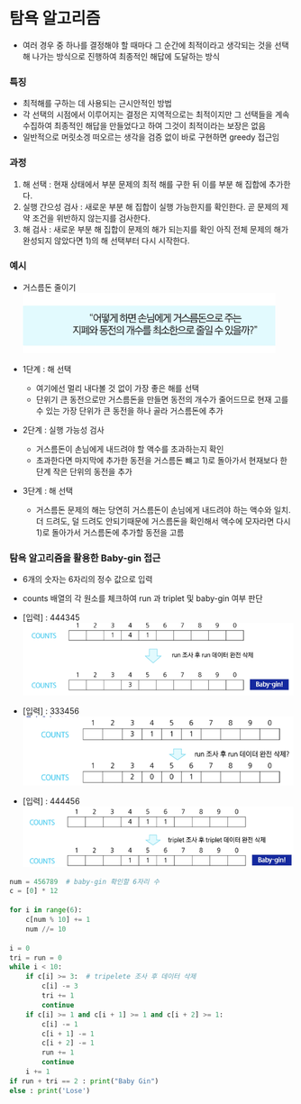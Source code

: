 # 탐욕 알고리즘

- 여러 경우 중 하나를 결정해야 할 때마다 그 순간에 최적이라고 생각되는 것을 선택해 나가는 방식으로 진행하여 최종적인 해답에 도달하는 방식

### 특징

- 최적해를 구하는 데 사용되는 근시안적인 방법
- 각 선택의 시점에서 이루어지는 결정은 지역적으로는 최적이지만 그 선택들을 계속 수집하여 최종적인 해답을 만들었다고 하여 그것이 최적이라는 보장은 없음
- 일반적으로 머릿소겡 떠오르는 생각을 검증 없이 바로 구현하면 greedy 접근임

### 과정

1. 해 선택 : 현재 상태에서 부분 문제의 최적 해를 구한 뒤 이를 부분 해 집합에 추가한다.
2. 실행 간으성 검사 : 새로운 부분 해 집합이 실행 가능한지를 확인한다. 곧 문제의 제약 조건을 위반하지 않는지를 검사한다.
3. 해 검사 : 새로운 부분 해 집합이 문제의 해가 되는지를 확인 아직 전체 문제의 해가 완성되지 않았다면 1)의 해 선택부터 다시 시작한다.

### 예시

- 거스름돈 줄이기
  ![img_19.png](img_19.png)

- 1단계 : 해 선택
    - 여기에선 멀리 내다볼 것 없이 가장 좋은 해를 선택
    - 단위기 큰 동전으로만 거스름돈을 만들면 동전의 개수가 줄어드므로 현재 고를 수 있는 가장 단위가 큰 동전을 하나 골라 거스름돈에 추가

- 2단계 : 실행 가능성 검사
    - 거스름돈이 손님에게 내드려야 할 액수를 초과하는지 확인
    - 초과한다면 마지막에 추가한 동전을 거스름돈 뺴고 1)로 돌아가서 현재보다 한 단계 작은 단위의 동전을 추가

- 3단계 : 해 선택
    - 거스름돈 문제의 해는 당연히 거스름돈이 손님에게 내드려야 하는 액수와 일치. 더 드려도, 덜 드려도 안되기때문에 거스름돈을 확인해서 액수에 모자라면 다시 1)로 돌아가서 거스름돈에 추가할 동전을 고름

### 탐욕 알고리즘을 활용한 Baby-gin 접근

- 6개의 숫자는 6자리의 정수 값으로 입력
- counts 배열의 각 원소를 체크하여 run 과 triplet 및 baby-gin 여부 판단

- [입력] : 444345
  ![img_20.png](img_20.png)

- [입력] : 333456
  ![img_21.png](img_21.png)

- [입력] : 444456
  ![img_22.png](img_22.png)

```python
num = 456789  # baby-gin 확인할 6자리 수
c = [0] * 12

for i in range(6):
    c[num % 10] += 1
    num //= 10

i = 0
tri = run = 0
while i < 10:
    if c[i] >= 3:  # tripelete 조사 후 데이터 삭제
        c[i] -= 3
        tri += 1
        continue
    if c[i] >= 1 and c[i + 1] >= 1 and c[i + 2] >= 1:
        c[i] -= 1
        c[i + 1] -= 1
        c[i + 2] -= 1
        run += 1
        continue
    i += 1
if run + tri == 2 : print("Baby Gin")
else : print('Lose')
```
